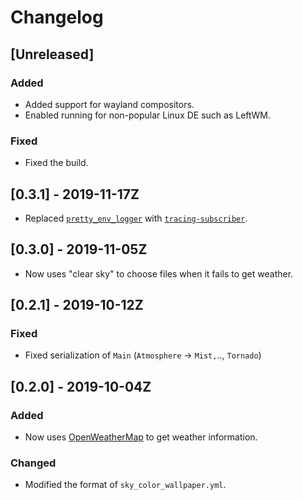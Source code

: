 # Changelog

## [Unreleased]

### Added

- Added support for wayland compositors.
- Enabled running for non-popular Linux DE such as LeftWM.

### Fixed

- Fixed the build.

## [0.3.1] - 2019-11-17Z

- Replaced [`pretty_env_logger`](https://crates.io/crates/pretty_env_logger) with [`tracing-subscriber`](https://crates.io/crates/tracing-subscriber).

## [0.3.0] - 2019-11-05Z

- Now uses "clear sky" to choose files when it fails to get weather.

## [0.2.1] - 2019-10-12Z

### Fixed

- Fixed serialization of `Main` (`Atmosphere` → `Mist,`.., `Tornado`)

## [0.2.0] - 2019-10-04Z

### Added

- Now uses [OpenWeatherMap](https://openweathermap.org) to get weather information.

### Changed

- Modified the format of `sky_color_wallpaper.yml`.
